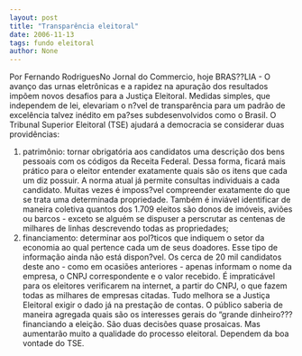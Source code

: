 ```yaml
---
layout: post
title: "Transparência eleitoral"
date: 2006-11-13
tags: fundo eleitoral
author: None
---
```

Por Fernando RodriguesNo Jornal do Commercio, hoje
BRAS??LIA - O avanço das urnas eletrônicas e a rapidez na apuração dos resultados impõem novos desafios para a Justiça Eleitoral. Medidas simples, que independem de lei, elevariam o n?vel de transparência para um padrão de excelência talvez inédito em pa?ses subdesenvolvidos como o Brasil. 
O Tribunal Superior Eleitoral (TSE) ajudará a democracia se considerar duas providências: 
1) patrimônio: tornar obrigatória aos candidatos uma descrição dos bens pessoais com os códigos da Receita Federal. Dessa forma, ficará mais prático para o eleitor entender exatamente quais são os itens que cada um diz possuir. 
A norma atual já permite consultas individuais a cada candidato. Muitas vezes é imposs?vel compreender exatamente do que se trata uma determinada propriedade. 
Também é inviável identificar de maneira coletiva quantos dos 1.709 eleitos são donos de imóveis, aviões ou barcos - exceto se alguém se dispuser a perscrutar as centenas de milhares de linhas descrevendo todas as propriedades;
2) financiamento: determinar aos pol?ticos que indiquem o setor da economia ao qual pertence cada um de seus doadores. Esse tipo de informação ainda não está dispon?vel. Os cerca de 20 mil candidatos deste ano - como em ocasiões anteriores - apenas informam o nome da empresa, o CNPJ correspondente e o valor recebido. É impraticável para os eleitores verificarem na internet, a partir do CNPJ, o que fazem todas as milhares de empresas citadas. 
Tudo melhora se a Justiça Eleitoral exigir o dado já na prestação de contas. O público saberia de maneira agregada quais são os interesses gerais do “grande dinheiro??? financiando a eleição. 
São duas decisões quase prosaicas. Mas aumentarão muito a qualidade do processo eleitoral. Dependem da boa vontade do TSE.  
